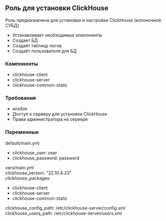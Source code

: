 ## Роль для установки ClickHouse

Роль предназначена для установки и настройки ClickHouse (колоночной СУБД) 
- Устанавливает необходимые компоненты
- Создает БД
- Создаёт таблицу логов
- Создаёт пользователя для БД 

### Компоненты
- clickhouse-client
- clickhouse-server
- clickhouse-common-static

### Требования
- ansible
- Доступ к серверу для установки ClickHouse
- Права администратора на сервере

### Переменные 

default/main.yml
- clickhouse_user: user
- clickhouse_password: password

vars/main.yml \
clickhouse_version: "22.10.4.23" \
clickhouse_packages:
  - clickhouse-client
  - clickhouse-server
  - clickhouse-common-static

clickhouse_config_path: /etc/clickhouse-server/config.xml \
clickhouse_users_path: /etc/clickhouse-server/users.xml
